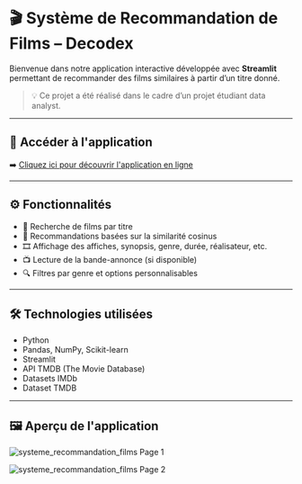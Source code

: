 # 🎬 Système de Recommandation de Films – Decodex

Bienvenue dans notre application interactive développée avec **Streamlit** permettant de recommander des films similaires à partir d’un titre donné.

> 💡 Ce projet a été réalisé dans le cadre d’un projet étudiant data analyst.

---

## 🔗 Accéder à l'application

➡️ [Cliquez ici pour découvrir l'application en ligne](https://applicationcommandationfilms.streamlit.app/)

---

## ⚙️ Fonctionnalités

- 🎥 Recherche de films par titre
- 🧠 Recommandations basées sur la similarité cosinus
- 🎞 Affichage des affiches, synopsis, genre, durée, réalisateur, etc.
- 📺 Lecture de la bande-annonce (si disponible)
- 🔍 Filtres par genre et options personnalisables

---

## 🛠 Technologies utilisées

- Python
- Pandas, NumPy, Scikit-learn
- Streamlit
- API TMDB (The Movie Database)
- Datasets IMDb
- Dataset TMDB

---

## 🖼️ Aperçu de l'application

![systeme_recommandation_films Page 1](https://github.com/user-attachments/assets/e11e0454-0a30-4192-b09b-99e2ab83cd9f)

![systeme_recommandation_films Page 2](https://github.com/user-attachments/assets/e8d50f91-bee6-40e3-879a-e449822fcb1f)

